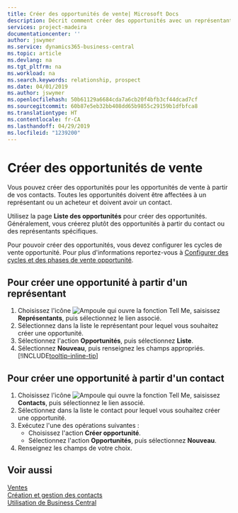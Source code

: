 ```yaml
---
title: Créer des opportunités de vente| Microsoft Docs
description: Décrit comment créer des opportunités avec un représentant ou un contact dans Business Central.
services: project-madeira
documentationcenter: ''
author: jswymer
ms.service: dynamics365-business-central
ms.topic: article
ms.devlang: na
ms.tgt_pltfrm: na
ms.workload: na
ms.search.keywords: relationship, prospect
ms.date: 04/01/2019
ms.author: jswymer
ms.openlocfilehash: 50b61129a6684cda7a6cb20f4bfb3cf44dcad7cf
ms.sourcegitcommit: 60b87e5eb32bb408dd65b9855c29159b1dfbfca8
ms.translationtype: HT
ms.contentlocale: fr-CA
ms.lasthandoff: 04/29/2019
ms.locfileid: "1239200"
---
```

# <a name="create-sales-opportunities"></a>Créer des opportunités de vente
Vous pouvez créer des opportunités pour les opportunités de vente à partir de vos contacts. Toutes les opportunités doivent être affectées à un représentant ou un acheteur et doivent avoir un contact.

Utilisez la page **Liste des opportunités** pour créer des opportunités. Généralement, vous créerez plutôt des opportunités à partir du contact ou des représentants spécifiques.

Pour pouvoir créer des opportunités, vous devez configurer les cycles de vente opportunité. Pour plus d'informations reportez-vous à [Configurer des cycles et des phases de vente opportunité](marketing-how-setup-opportunity-sales-cycles-stages.md).

## <a name="to-create-an-opportunity-from-a-salesperson"></a>Pour créer une opportunité à partir d'un représentant
1. Choisissez l'icône ![Ampoule qui ouvre la fonction Tell Me](media/ui-search/search_small.png "Dites-moi ce que vous voulez faire"), saisissez **Représentants**, puis sélectionnez le lien associé.
2. Sélectionnez dans la liste le représentant pour lequel vous souhaitez créer une opportunité.
3. Sélectionnez l'action **Opportunités**, puis sélectionnez **Liste**.
4. Sélectionnez **Nouveau**, puis renseignez les champs appropriés. [!INCLUDE[tooltip-inline-tip](includes/tooltip-inline-tip_md.md)]  



## <a name="to-create-an-opportunity-from-a-contact"></a>Pour créer une opportunité à partir d'un contact
1. Choisissez l'icône ![Ampoule qui ouvre la fonction Tell Me](media/ui-search/search_small.png "Dites-moi ce que vous voulez faire"), saisissez **Contacts**, puis sélectionnez le lien associé.
2. Sélectionnez dans la liste le contact pour lequel vous souhaitez créer une opportunité.
3. Exécutez l'une des opérations suivantes :
   * Choisissez l'action **Créer opportunité**.
   * Sélectionnez l'action **Opportunités**, puis sélectionnez **Nouveau**.
4. Renseignez les champs de votre choix.

## <a name="see-also"></a>Voir aussi
[Ventes](sales-manage-sales.md)  
[Création et gestion des contacts](marketing-contacts.md)  
[Utilisation de Business Central](ui-work-product.md)
